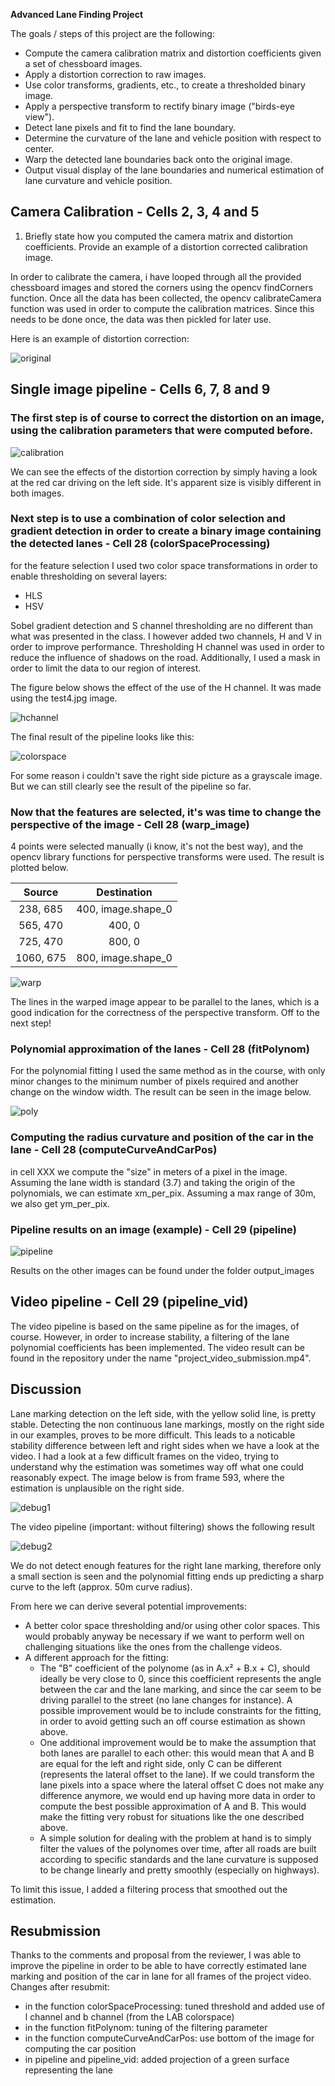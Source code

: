 
**Advanced Lane Finding Project**

The goals / steps of this project are the following:

* Compute the camera calibration matrix and distortion coefficients given a set of chessboard images.
* Apply a distortion correction to raw images.
* Use color transforms, gradients, etc., to create a thresholded binary image.
* Apply a perspective transform to rectify binary image ("birds-eye view").
* Detect lane pixels and fit to find the lane boundary.
* Determine the curvature of the lane and vehicle position with respect to center.
* Warp the detected lane boundaries back onto the original image.
* Output visual display of the lane boundaries and numerical estimation of lane curvature and vehicle position.

## Camera Calibration - Cells 2, 3, 4 and 5



1. Briefly state how you computed the camera matrix and distortion coefficients. Provide an example of a distortion corrected calibration image.

In order to calibrate the camera, i have looped through all the provided chessboard images and stored the corners using the opencv findCorners function. Once all the data has been collected, the opencv calibrateCamera function was used in order to compute the calibration matrices. Since this needs to be done once, the data was then pickled for later use. 

Here is an example of distortion correction:

![original](./report_data/calibration_example.jpg "Calibration example 1") 

## Single image pipeline - Cells 6, 7, 8 and 9 

### The first step is of course to correct the distortion on an image, using the calibration parameters that were computed before.

![calibration](./report_data/straight_lines2_calibration.jpg "Calibration example 1 - real image") 

We can see the effects of the distortion correction by simply having a look at the red car driving on the left side. It's apparent size is visibly different in both images.

### Next step is to use a combination of color selection and gradient detection in order to create a binary image containing the detected lanes - Cell 28 (colorSpaceProcessing)

for the feature selection I used two color space transformations in order to enable thresholding on several layers:
- HLS
- HSV

Sobel gradient detection and S channel thresholding are no different than what was presented in the class. I however added two channels, H and V in order to improve performance. Thresholding H channel was used in order to reduce the influence of shadows on the road. Additionally, I used a mask in order to limit the data to our region of interest.

The figure below shows the effect of the use of the H channel. It was made using the test4.jpg image.

![hchannel](./report_data/test4_H.jpg "H channel thresholding example") 

The final result of the pipeline looks like this:

![colorspace](./report_data/straight_lines1_colorspace.jpg "Calibration example 1 - real image") 

For some reason i couldn't save the right side picture as a grayscale image. But we can still clearly see the result of the pipeline so far.

### Now that the features are selected, it's was time to change the perspective of the image - Cell 28 (warp_image)

4 points were selected manually (i know, it's not the best way), and the opencv library functions for perspective transforms were used. The result is plotted below.

| Source        | Destination   | 
|:-------------:|:-------------:| 
| 238, 685      | 400, image.shape_0        | 
| 565, 470      | 400, 0      |
| 725, 470     | 800, 0      |
| 1060, 675      | 800, image.shape_0        |


![warp](./report_data/warp.jpg "warp example 1 - real image") 

The lines in the warped image appear to be parallel to the lanes, which is a good indication for the correctness of the perspective transform. Off to the next step!

### Polynomial approximation of the lanes - Cell 28 (fitPolynom)

For the polynomial fitting I used the same method as in the course, with only minor changes to the minimum number of pixels required and another change on the window width. The result can be seen in the image below.

![poly](./report_data/straight_lines2_poly.jpg "polynomial fit example 1 - real image") 

### Computing the radius curvature and position of the car in the lane - Cell 28 (computeCurveAndCarPos)

in cell XXX we compute the "size" in meters of a pixel in the image. Assuming the lane width is standard (3.7) and taking the origin of the polynomials, we can estimate xm_per_pix. Assuming a max range of 30m, we also get ym_per_pix.


### Pipeline results on an image (example) - Cell 29 (pipeline)

![pipeline](./report_data/test4_final.jpg "pipeline example 1 - real image") 

Results on the other images can be found under the folder output_images

## Video pipeline - Cell 29 (pipeline_vid)

The video pipeline is based on the same pipeline as for the images, of course. However, in order to increase stability, a filtering of the lane polynomial coefficients has been implemented. The video result can be found in the repository under the name "project_video_submission.mp4".

## Discussion

Lane marking detection on the left side, with the yellow solid line, is pretty stable. Detecting the non continuous lane markings, mostly on the right side in our examples, proves to be more difficult. This leads to a noticable stability difference between left and right sides when we have a look at the video. I had a look at a few difficult frames on the video, trying to understand why the estimation was sometimes way off what one could reasonably expect. The image below is from frame 593, where the estimation is unplausible on the right side.

![debug1](./report_data/Frame593_original.jpg "Frame593_original debug 1 - real image") 

The video pipeline (important: without filtering) shows the following result

![debug2](./report_data/Frame593.jpg "Frame593 debug 1 - real image") 

We do not detect enough features for the right lane marking, therefore only a small section is seen and the polynomial fitting ends up predicting a sharp curve to the left (approx. 50m curve radius). 

From here we can derive several potential improvements:
- A better color space thresholding and/or using other color spaces. This would probably anyway be necessary if we want to perform well on challenging situations like the ones from the challenge videos.
- A different approach for the fitting: 
    - The "B" coefficient of the polynome (as in A.x² + B.x + C), should ideally be very close to 0, since this coefficient represents the angle between the car and the lane marking, and since the car seem to be driving parallel to the street (no lane changes for instance). A possible improvement would be to include constraints for the fitting, in order to avoid getting such an off course estimation as shown above.
    - One additional improvement would be to make the assumption that both lanes are parallel to each other: this would mean that A and B are equal for the left and right side, only C can be different (represents the lateral offset to the lane). If we could transform the lane pixels into a space where the lateral offset C does not make any difference anymore, we would end up having more data in order to compute the best possible approximation of A and B. This would make the fitting very robust for situations like the one described above.
    - A simple solution for dealing with the problem at hand is to simply filter the values of the polynomes over time, after all roads are built according to specific standards and the lane curvature is supposed to be change linearly and pretty smoothly (especially on highways).

To limit this issue, I added a filtering process that smoothed out the estimation.


## Resubmission

Thanks to the comments and proposal from the reviewer, I was able to improve the pipeline in order to be able to have correctly estimated lane marking and position of the car in lane for all frames of the project video. Changes after resubmit:
- in the function colorSpaceProcessing: tuned threshold and added use of l channel and b channel (from the LAB colorspace)
- in the function fitPolynom: tuning of the filtering parameter
- in the function computeCurveAndCarPos: use bottom of the image for computing the car position
- in pipeline and pipeline_vid: added projection of a green surface representing the lane
